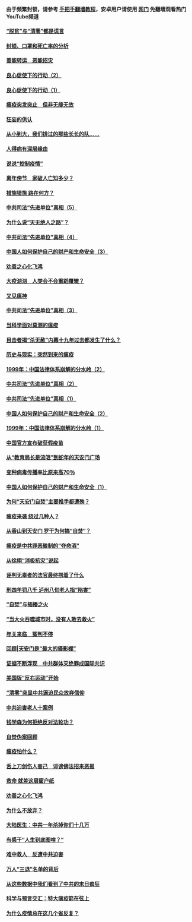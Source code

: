 #### 由于频繁封锁，请参考 [手把手翻墙教程](https://github.com/gfw-breaker/guides/wiki/)，安卓用户请使用 [网门](https://github.com/gfw-breaker/nogfw/blob/master/dl.md?t=03041600) 免翻墙观看热门YouTube频道 

#### [“脱贫”与“清零”都是谎言](../pages/19/421590.md?t=03041600) 

#### [封锁、口罩和死亡率的分析](../pages/19/421495.md?t=03041600) 

#### [善能转运　恶能招灾](../pages/19/421334.md?t=03041600) 

#### [良心促使下的行动（2）](../pages/19/421361.md?t=03041600) 

#### [良心促使下的行动（1）](../pages/19/421302.md?t=03041600) 

#### [瘟疫突发突止　但非无缘无故](../pages/19/421281.md?t=03041600) 

#### [狂妄的供认](../pages/19/421199.md?t=03041600) 

#### [从小到大，我们排过的那些长长的队……](../pages/19/421243.md?t=03041600) 

#### [人得病有深层缘由](../pages/19/420864.md?t=03041600) 

#### [说说“控制疫情”](../pages/19/420831.md?t=03041600) 

#### [离年傍节　家破人亡知多少？](../pages/19/420563.md?t=03041600) 

#### [措施错施  路在何方？](../pages/19/420076.md?t=03041600) 

#### [中共司法“先进单位”真相（5）](../pages/19/419453.md?t=03041600) 

#### [为什么说“天无绝人之路”？](../pages/19/419618.md?t=03041600) 

#### [中共司法“先进单位”真相（4）](../pages/19/419452.md?t=03041600) 

#### [中国人如何保护自己的财产和生命安全（3）](../pages/19/419405.md?t=03041600) 

#### [劝善之心化飞鸿](../pages/19/418758.md?t=03041600) 

#### [大疫汹汹　人类会不会重蹈覆辙？](../pages/19/419691.md?t=03041600) 

#### [又见瘟神](../pages/19/419225.md?t=03041600) 

#### [中共司法“先进单位”真相（3）](../pages/19/419451.md?t=03041600) 

#### [当科学面对莫测的瘟疫](../pages/19/419625.md?t=03041600) 

#### [目击者揭“杀无赦”内幕十九年过去都发生了什么？](../pages/19/419617.md?t=03041600) 

#### [历史与现实：突然到来的瘟疫](../pages/19/419619.md?t=03041600) 

#### [1999年：中国法律体系崩解的分水岭（2）](../pages/19/419455.md?t=03041600) 

#### [中共司法“先进单位”真相（2）](../pages/19/419450.md?t=03041600) 

#### [中共司法“先进单位”真相（1）](../pages/19/419449.md?t=03041600) 

#### [中国人如何保护自己的财产和生命安全（2）](../pages/19/419404.md?t=03041600) 

#### [1999年：中国法律体系崩解的分水岭（1）](../pages/19/419454.md?t=03041600) 

#### [中国官方宣布破获假疫苗](../pages/19/419504.md?t=03041600) 

#### [从“教育局长是流氓”到蛇年的天安门广场](../pages/19/419470.md?t=03041600) 

#### [变种病毒传播率比原来高70％](../pages/19/419456.md?t=03041600) 

#### [中国人如何保护自己的财产和生命安全（1）](../pages/19/419403.md?t=03041600) 

#### [为何“天安门自焚”主要推手都遭殃？](../pages/19/419348.md?t=03041600) 

#### [瘟疫来袭 绕过几种人？](../pages/19/419349.md?t=03041600) 

#### [从香山到天安门 罗干为何搞“自焚”？](../pages/19/419270.md?t=03041600) 

#### [瘟疫是中共罪恶酿制的“夺命酒”](../pages/19/419223.md?t=03041600) 

#### [从徐栩“消极抗灾”说起](../pages/19/419224.md?t=03041600) 

#### [诬判无辜者的法官最终捞着了什么](../pages/19/419268.md?t=03041600) 

#### [刑四年罚八千 泸州八旬老人指“陷害”](../pages/19/419232.md?t=03041600) 

#### [“自焚”与插播之火](../pages/19/419226.md?t=03041600) 

#### [“当大火吞噬城市时，没有人敢去救火”](../pages/19/419077.md?t=03041600) 

#### [年关来临　冤判不停](../pages/19/419093.md?t=03041600) 

#### [回顾|天安门是“最大的摄影棚”](../pages/19/380866.md?t=03041600) 

#### [证据不断浮现　中共群体灭绝罪成国际共识](../pages/19/419031.md?t=03041600) 

#### [美国版“反右运动”开始](../pages/19/419030.md?t=03041600) 

#### [“清零”突显中共逼迫民众放弃信仰](../pages/19/418995.md?t=03041600) 

#### [中共迫害老人十案例](../pages/19/418831.md?t=03041600) 

#### [钱学森为何拒绝反对法轮功？](../pages/19/418905.md?t=03041600) 

#### [自焚伪案回顾](../pages/19/418799.md?t=03041600) 

#### [瘟疫怕什么？](../pages/19/418800.md?t=03041600) 

#### [舌上刀剑伤人害己　诽谤佛法招来恶报](../pages/19/418731.md?t=03041600) 

#### [救命 就差这层窗户纸](../pages/19/418706.md?t=03041600) 

#### [劝善之心化飞鸿](../pages/19/416766.md?t=03041600) 

#### [为什么不放弃？](../pages/19/418691.md?t=03041600) 

#### [大陆医生：中共一年杀掉你们十几万](../pages/19/418670.md?t=03041600) 

#### [有感于“人生到底图啥？”](../pages/19/418624.md?t=03041600) 

#### [难中救人　反遭中共迫害](../pages/19/418414.md?t=03041600) 

#### [万人“三退”名单的背后](../pages/19/418505.md?t=03041600) 

#### [从这些数据中我们看到了中共的末日疯狂](../pages/19/418420.md?t=03041600) 

#### [科学与预言交汇：特大瘟疫箭在弦上](../pages/19/418266.md?t=03041600) 

#### [为什么疫情总在这几个省反复？](../pages/19/418219.md?t=03041600) 

